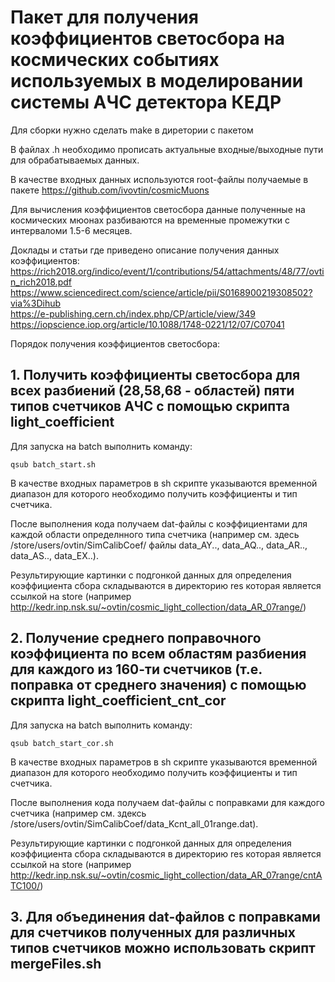 # Пакет для получения коэффициентов светосбора на космических событиях используемых в моделировании системы АЧС детектора КЕДР

Для сборки нужно сделать make в диретории с пакетом<br />

В файлах .h необходимо прописать актуальные входные/выходные пути для обрабатываемых данных.

В качестве входных данных используются root-файлы получаемые в пакете https://github.com/ivovtin/cosmicMuons <br />

Для вычисления коэффициентов светосбора данные полученные на космических мюонах разбиваются на временные промежутки с интерваломи 1.5-6 месяцев. 

Доклады и статьи где приведено описание получения данных коэффициентов: <br />
https://rich2018.org/indico/event/1/contributions/54/attachments/48/77/ovtin_rich2018.pdf <br />
https://www.sciencedirect.com/science/article/pii/S0168900219308502?via%3Dihub <br />
https://e-publishing.cern.ch/index.php/CP/article/view/349 <br />
https://iopscience.iop.org/article/10.1088/1748-0221/12/07/C07041 <br />


Порядок получения коэффициентов светосбора: <br />

## 1. Получить коэффициенты светосбора для всех разбиений (28,58,68 - областей) пяти типов счетчиков АЧС с помощью скрипта light_coefficient

Для запуска на batch выполнить команду:
```
qsub batch_start.sh
```

В качестве входных параметров в sh скрипте указываются временной диапазон для которого необходимо получить коэффициенты и тип счетчика. 

После выполнения кода получаем dat-файлы с коэффициентами для каждой области определнного типа счетчика (например см. здесь /store/users/ovtin/SimCalibCoef/ файлы data_AY.., data_AQ.., data_AR.., data_AS.., data_EX..).

Результирующие картинки с подгонкой данных для определения коэффициента сбора складываются в директорию res которая является ссылкой на store (например http://kedr.inp.nsk.su/~ovtin/cosmic_light_collection/data_AR_07range/) <br />


## 2. Получение среднего поправочного коэффициента по всем областям разбиения для каждого из 160-ти счетчиков (т.е. поправка от среднего значения) с помощью скрипта light_coefficient_cnt_cor 

Для запуска на batch выполнить команду:
```
qsub batch_start_cor.sh 
```

В качестве входных параметров в sh скрипте указываются временной диапазон для которого необходимо получить коэффициенты и тип счетчика. 

После выполнения кода получаем dat-файлы с поправками для каждого счетчика (например см. здексь /store/users/ovtin/SimCalibCoef/data_Kcnt_all_01range.dat).

Результирующие картинки с подгонкой данных для определения коэффициента сбора складываются в директорию res которая является ссылкой на store (например http://kedr.inp.nsk.su/~ovtin/cosmic_light_collection/data_AR_07range/cntATC100/) <br />

## 3. Для объединения dat-файлов с поправками для счетчиков полученных для различных типов счетчиков можно использовать скрипт mergeFiles.sh

